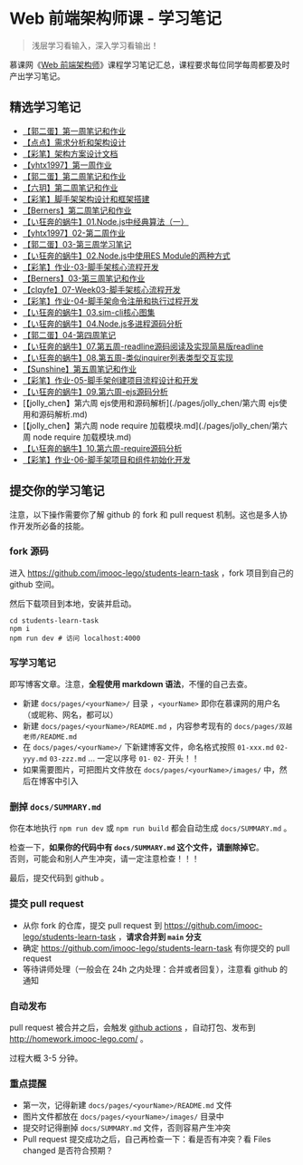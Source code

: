 # Web 前端架构师课 - 学习笔记

> 浅层学习看输入，深入学习看输出！

慕课网《[Web 前端架构师](https://class.imooc.com/sale/fearchitect)》课程学习笔记汇总，课程要求每位同学每周都要及时产出学习笔记。

## 精选学习笔记

- [【郭二蛋】第一周笔记和作业](./pages/郭二蛋/01-第一周笔记和作业.md)
- [【点点】需求分析和架构设计](./pages/点点/01-需求分析和架构设计.md)
- [【彩笔】架构方案设计文档](./pages/彩笔/作业-01-架构方案设计文档.md)
- [【yhtx1997】第一周作业](./pages/yhtx1997/01-第一周作业.md)
- [【郭二蛋】第二周笔记和作业](./pages/郭二蛋/02-第二周笔记和作业.md)
- [【六玥】第二周笔记和作业](./pages/六玥/02-第二周笔记和作业.md)
- [【彩笔】脚手架架构设计和框架搭建](./pages/彩笔/作业-02-脚手架架构设计和框架搭建.md)
- [【Berners】第二周笔记和作业](./pages/Berners/02-第二周笔记和作业.md)
- [【い狂奔的蜗牛】01.Node.js中经典算法（一）](./pages/い狂奔的蜗牛/01.Node.js中经典算法（一）.md)
- [【yhtx1997】02-第二周作业](./pages/yhtx1997/02-第二周作业.md)
- [【郭二蛋】03-第三周学习笔记](./pages/郭二蛋/03-第三周学习笔记.md)
- [【い狂奔的蜗牛】02.Node.js中使用ES Module的两种方式](./pages/い狂奔的蜗牛/02.Node.js中使用ES%20Module的两种方式.md)
- [【彩笔】作业-03-脚手架核心流程开发](./pages/彩笔/作业-03-脚手架核心流程开发.md)
- [【Berners】03-第三周笔记和作业](./pages/Berners/03-第三周笔记和作业.md)
- [【clqyfe】07-Week03-脚手架核心流程开发](./pages/clqyfe/07-Week03-脚手架核心流程开发.md)
- [【彩笔】作业-04-脚手架命令注册和执行过程开发](./pages/彩笔/作业-04-脚手架命令注册和执行过程开发.md)
- [【い狂奔的蜗牛】03.sim-cli核心图集](./pages/い狂奔的蜗牛/03.sim-cli核心图集.md)
- [【い狂奔的蜗牛】04.Node.js多进程源码分析](./pages/い狂奔的蜗牛/04.Node.js多进程源码分析.md)
- [【郭二蛋】04-第四周笔记](./pages/郭二蛋/04-第四周笔记.md)
- [【い狂奔的蜗牛】07.第五周-readline源码阅读及实现简易版readline](./pages/い狂奔的蜗牛/07.第五周-readline源码阅读及实现简易版readline.md)
- [【い狂奔的蜗牛】08.第五周-类似inquirer列表类型交互实现](./pages/い狂奔的蜗牛/08.第五周-类似inquirer列表类型交互实现.md)
- [【Sunshine】第五周笔记和作业](./pages/Sunshine/03-第五周笔记和作业.md)
- [【彩笔】作业-05-脚手架创建项目流程设计和开发](./pages/彩笔/作业-05-脚手架创建项目流程设计和开发.md)
- [【い狂奔的蜗牛】09.第六周-ejs源码分析](./pages/い狂奔的蜗牛/09.第六周-ejs源码分析.md)
- [【jolly_chen】第六周 ejs使用和源码解析](./pages/jolly_chen/第六周 ejs使用和源码解析.md)
- [【jolly_chen】第六周 node require 加载模块.md](./pages/jolly_chen/第六周 node require 加载模块.md)
- [【い狂奔的蜗牛】10.第六周-require源码分析](./pages/い狂奔的蜗牛/10.第六周-require源码分析.md)
- [【彩笔】作业-06-脚手架项目和组件初始化开发](./pages/彩笔/作业-06-脚手架项目和组件初始化开发.md)

## 提交你的学习笔记

注意，以下操作需要你了解 github 的 fork 和 pull request 机制。这也是多人协作开发所必备的技能。

### fork 源码

进入 https://github.com/imooc-lego/students-learn-task ，fork 项目到自己的 github 空间。

然后下载项目到本地，安装并启动。

```shell
cd students-learn-task
npm i
npm run dev # 访问 localhost:4000
```

### 写学习笔记

即写博客文章。注意，**全程使用 markdown 语法**，不懂的自己去查。

- 新建 `docs/pages/<yourName>/` 目录 ，`<yourName>` 即你在慕课网的用户名（或昵称、网名，都可以）
- 新建 `docs/pages/<yourName>/README.md` ，内容参考现有的 `docs/pages/双越老师/README.md`
- 在 `docs/pages/<yourName>/` 下新建博客文件，命名格式按照 `01-xxx.md` `02-yyy.md` `03-zzz.md` ... 一定以序号 `01-` `02-` 开头！！ 
- 如果需要图片，可把图片文件放在 `docs/pages/<yourName>/images/` 中，然后在博客中引入

### 删掉 `docs/SUMMARY.md`

你在本地执行 `npm run dev` 或 `npm run build` 都会自动生成 `docs/SUMMARY.md` 。

检查一下，**如果你的代码中有 `docs/SUMMARY.md` 这个文件，请删除掉它**。\
否则，可能会和别人产生冲突，请一定注意检查！！！

最后，提交代码到 github 。

### 提交 pull request

- 从你 fork 的仓库，提交 pull request 到 https://github.com/imooc-lego/students-learn-task ，**请求合并到 `main` 分支**
- 确定 https://github.com/imooc-lego/students-learn-task 有你提交的 pull request
- 等待讲师处理（一般会在 24h 之内处理：合并或者回复），注意看 github 的通知

### 自动发布

pull request 被合并之后，会触发 [github actions](https://github.com/imooc-lego/students-learn-task/actions) ，自动打包、发布到 http://homework.imooc-lego.com/ 。

过程大概 3-5 分钟。

### 重点提醒

- 第一次，记得新建 `docs/pages/<yourName>/README.md` 文件
- 图片文件都放在 `docs/pages/<yourName>/images/` 目录中
- 提交时记得删掉 `docs/SUMMARY.md` 文件，否则容易产生冲突
- Pull request 提交成功之后，自己再检查一下：看是否有冲突？看 Files changed 是否符合预期？
